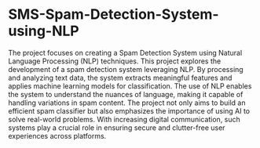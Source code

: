 # SMS-Spam-Detection-System-using-NLP
The project focuses on creating a Spam Detection System using Natural Language Processing (NLP) techniques. 
This project explores the development of a spam detection system leveraging NLP. By processing and analyzing text data, the system extracts meaningful features and applies machine learning models for classification. The use of NLP enables the system to understand the nuances of language, making it capable of handling variations in spam content.
The project not only aims to build an efficient spam classifier but also emphasizes the importance of using AI to solve real-world problems. With increasing digital communication, such systems play a crucial role in ensuring secure and clutter-free user experiences across platforms.
